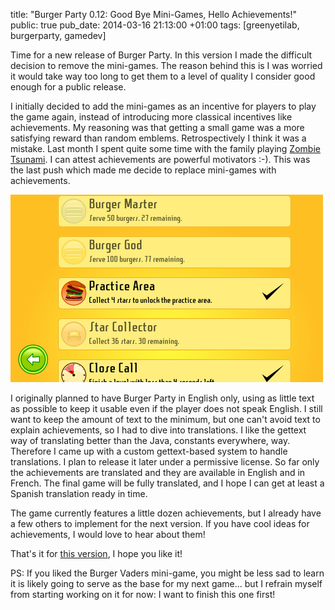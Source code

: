 title: "Burger Party 0.12: Good Bye Mini-Games, Hello Achievements!"
public: true
pub_date: 2014-03-16 21:13:00 +01:00
tags: [greenyetilab, burgerparty, gamedev]

Time for a new release of Burger Party. In this version I made the difficult decision to remove the mini-games. The reason behind this is I was worried it would take way too long to get them to a level of quality I consider good enough for a public release.

I initially decided to add the mini-games as an incentive for players to play the game again, instead of introducing more classical incentives like achievements. My reasoning was that getting a small game was a more satisfying reward than random emblems. Retrospectively I think it was a mistake. Last month I spent quite some time with the family playing [Zombie Tsunami][zt]. I can attest achievements are powerful motivators :-). This was the last push which made me decide to replace mini-games with achievements.

[![Achievements](/projects/burgerparty/0.12/thumb-achievements.png)](/projects/burgerparty/0.12/achievements.png)

[zt]: https://play.google.com/store/apps/details?id=net.mobigame.zombietsunami

I originally planned to have Burger Party in English only, using as little text as possible to keep it usable even if the player does not speak English. I still want to keep the amount of text to the minimum, but one can't avoid text to explain achievements, so I had to dive into translations. I like the gettext way of translating better than the Java, constants everywhere, way. Therefore I came up with a custom gettext-based system to handle translations. I plan to release it later under a permissive license. So far only the achievements are translated and they are available in English and in French. The final game will be fully translated, and I hope I can get at least a Spanish translation ready in time.

The game currently features a little dozen achievements, but I already have a few others to implement for the next version. If you have cool ideas for achievements, I would love to hear about them!

That's it for [this version](/projects/burgerparty/), I hope you like it!

PS: If you liked the Burger Vaders mini-game, you might be less sad to learn it is likely going to serve as the base for my next game... but I refrain myself from starting working on it for now: I want to finish this one first!
